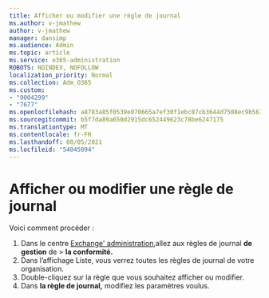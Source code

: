 ```yaml
---
title: Afficher ou modifier une règle de journal
ms.author: v-jmathew
author: v-jmathew
manager: dansimp
ms.audience: Admin
ms.topic: article
ms.service: o365-administration
ROBOTS: NOINDEX, NOFOLLOW
localization_priority: Normal
ms.collection: Adm_O365
ms.custom:
- "9004299"
- "7677"
ms.openlocfilehash: a8783a85f0539e070665a7ef30f1ebc87cb3644d7508ec9b561ad17200c97505
ms.sourcegitcommit: b5f7da89a650d2915dc652449623c78be6247175
ms.translationtype: MT
ms.contentlocale: fr-FR
ms.lasthandoff: 08/05/2021
ms.locfileid: "54045094"
---
```

# <a name="view-or-modify-a-journal-rule"></a>Afficher ou modifier une règle de journal

Voici comment procéder :

1. Dans le centre [Exchange' administration,](https://go.microsoft.com/fwlink/p/?linkid=2059104)allez aux règles de journal **de gestion** de  >  **la conformité.**
2. Dans l’affichage Liste, vous verrez toutes les règles de journal de votre organisation.
3. Double-cliquez sur la règle que vous souhaitez afficher ou modifier.
4. Dans **la règle de journal,** modifiez les paramètres voulus.
